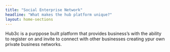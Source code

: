 ```yaml
---
title: "Social Enterprise Network"
headline: "What makes the hub platform unique?"
layout: home-sections
---
```


Hub3c is a purppose built platform that provides business’s with the ability to register on and invite to connect with other businesses creating ypur own private business networks.